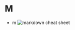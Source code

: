 # M
* m
![markdown cheat sheet](https://github.com/shiep18/EIS2020/blob/master/students/CaoJiaYang/house/house.jpg)
